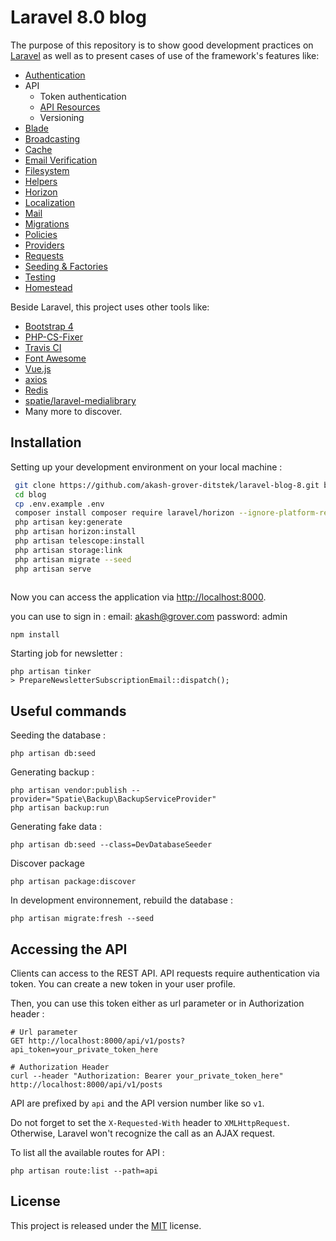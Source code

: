 # Laravel 8.0 blog

The purpose of this repository is to show good development practices on [Laravel](http://laravel.com/) as well as to present cases of use of the framework's features like:

- [Authentication](https://laravel.com/docs/8.x/authentication)
- API
  - Token authentication
  - [API Resources](https://laravel.com/docs/8.x/eloquent-resources)
  - Versioning
- [Blade](https://laravel.com/docs/8.x/blade)
- [Broadcasting](https://laravel.com/docs/8.x/broadcasting)
- [Cache](https://laravel.com/docs/8.x/cache)
- [Email Verification](https://laravel.com/docs/8.x/verification)
- [Filesystem](https://laravel.com/docs/8.x/filesystem)
- [Helpers](https://laravel.com/docs/8.x/helpers)
- [Horizon](https://laravel.com/docs/8.x/horizon)
- [Localization](https://laravel.com/docs/8.x/localization)
- [Mail](https://laravel.com/docs/8.x/mail)
- [Migrations](https://laravel.com/docs/8.x/migrations)
- [Policies](https://laravel.com/docs/8.x/authorization)
- [Providers](https://laravel.com/docs/8.x/providers)
- [Requests](https://laravel.com/docs/8.x/validation#form-request-validation)
- [Seeding & Factories](https://laravel.com/docs/8.x/seeding)
- [Testing](https://laravel.com/docs/8.x/testing)
- [Homestead](https://laravel.com/docs/8.x/homestead)

Beside Laravel, this project uses other tools like:

- [Bootstrap 4](https://getbootstrap.com/)
- [PHP-CS-Fixer](https://github.com/FriendsOfPhp/PHP-CS-Fixer)
- [Travis CI](https://travis-ci.org/)
- [Font Awesome](http://fontawesome.io/)
- [Vue.js](https://vuejs.org/)
- [axios](https://github.com/mzabriskie/axios)
- [Redis](https://redis.io/)
- [spatie/laravel-medialibrary](https://github.com/spatie/laravel-medialibrary)
- Many more to discover.

## Installation

Setting up your development environment on your local machine :
```bash
 git clone https://github.com/akash-grover-ditstek/laravel-blog-8.git blog
 cd blog
 cp .env.example .env
 composer install composer require laravel/horizon --ignore-platform-reqs
 php artisan key:generate
 php artisan horizon:install
 php artisan telescope:install
 php artisan storage:link
 php artisan migrate --seed
 php artisan serve
 
```
Now you can access the application via [http://localhost:8000](http://localhost:8000).

you can use to sign in :
email: akash@grover.com
password: admin

```
npm install
```

Starting job for newsletter :
```
php artisan tinker
> PrepareNewsletterSubscriptionEmail::dispatch();
```

## Useful commands
Seeding the database :
```
php artisan db:seed
```

Generating backup :
```
php artisan vendor:publish --provider="Spatie\Backup\BackupServiceProvider"
php artisan backup:run
```

Generating fake data :
```
php artisan db:seed --class=DevDatabaseSeeder
```

Discover package
```
php artisan package:discover
```

In development environnement, rebuild the database :
```
php artisan migrate:fresh --seed
```

## Accessing the API

Clients can access to the REST API. API requests require authentication via token. You can create a new token in your user profile.

Then, you can use this token either as url parameter or in Authorization header :

```
# Url parameter
GET http://localhost:8000/api/v1/posts?api_token=your_private_token_here

# Authorization Header
curl --header "Authorization: Bearer your_private_token_here" http://localhost:8000/api/v1/posts
```

API are prefixed by `api` and the API version number like so `v1`.

Do not forget to set the `X-Requested-With` header to `XMLHttpRequest`. Otherwise, Laravel won't recognize the call as an AJAX request.

To list all the available routes for API :

```
php artisan route:list --path=api
```
## License

This project is released under the [MIT](http://opensource.org/licenses/MIT) license.